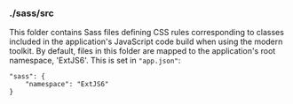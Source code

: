 ### ./sass/src

This folder contains Sass files defining CSS rules corresponding to classes
included in the application's JavaScript code build when using the modern toolkit.
By default, files in this folder are mapped to the application's root namespace, 'ExtJS6'.
This is set in `"app.json"`:

    "sass": {
        "namespace": "ExtJS6"
    }